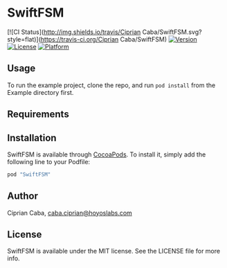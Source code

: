 # SwiftFSM

[![CI Status](http://img.shields.io/travis/Ciprian Caba/SwiftFSM.svg?style=flat)](https://travis-ci.org/Ciprian Caba/SwiftFSM)
[![Version](https://img.shields.io/cocoapods/v/SwiftFSM.svg?style=flat)](http://cocoapods.org/pods/SwiftFSM)
[![License](https://img.shields.io/cocoapods/l/SwiftFSM.svg?style=flat)](http://cocoapods.org/pods/SwiftFSM)
[![Platform](https://img.shields.io/cocoapods/p/SwiftFSM.svg?style=flat)](http://cocoapods.org/pods/SwiftFSM)

## Usage

To run the example project, clone the repo, and run `pod install` from the Example directory first.

## Requirements

## Installation

SwiftFSM is available through [CocoaPods](http://cocoapods.org). To install
it, simply add the following line to your Podfile:

```ruby
pod "SwiftFSM"
```

## Author

Ciprian Caba, caba.ciprian@hoyoslabs.com

## License

SwiftFSM is available under the MIT license. See the LICENSE file for more info.
